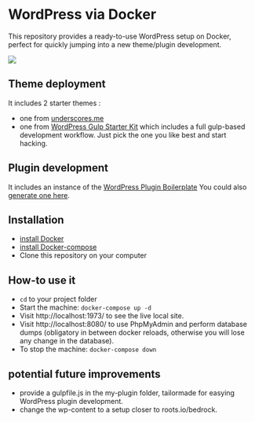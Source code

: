 # WordPress via Docker
This repository provides a ready-to-use WordPress setup on Docker, perfect for quickly jumping into a new theme/plugin development.

![](https://i2.wp.com/www.davideguida.com/wp-content/uploads/2017/06/dockerPress.png?resize=788%2C227&ssl=1)

## Theme deployment
It includes 2 starter themes : 
- one from [underscores.me](http://underscores.me/)
- one from [WordPress Gulp Starter Kit](https://github.com/xsynaptic/wordpress-gulp-starter-kit) which includes a full gulp-based development workflow.
Just pick the one you like best and start hacking. 

## Plugin development
It includes an instance of the [WordPress Plugin Boilerplate](http://wppb.io/)
You could also [generate one here](https://wppb.me/).

## Installation
- [install Docker](https://docs.docker.com/install/)
- [install Docker-compose](https://docs.docker.com/compose/install/)
- Clone this repository on your computer

## How-to use it
- `cd` to your project folder
- Start the machine: `docker-compose up -d`
- Visit http://localhost:1973/ to see the live local site.
- Visit http://localhost:8080/ to use PhpMyAdmin and perform database dumps (obligatory in between docker reloads, otherwise you will lose any change in the database).
- To stop the machine: `docker-compose down`

## potential future improvements
- provide a gulpfile.js in the my-plugin folder, tailormade for easying WordPress plugin development.
- change the wp-content to a setup closer to roots.io/bedrock. 
